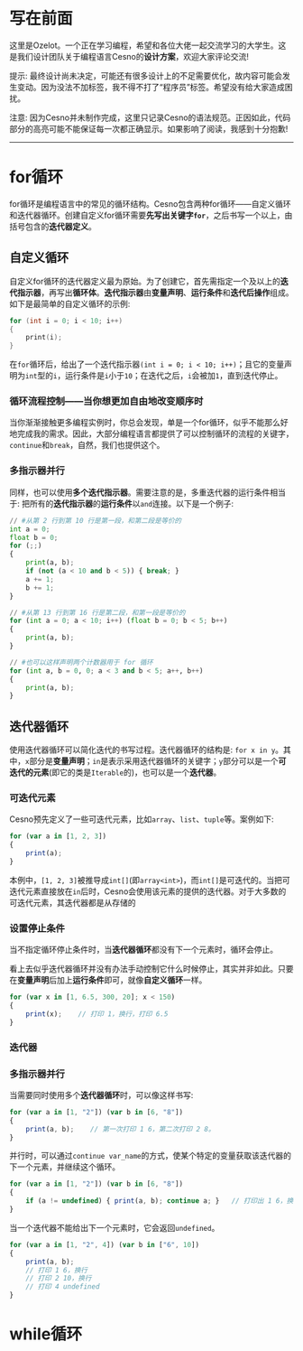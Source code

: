 写在前面
================

这里是Ozelot。一个正在学习编程，希望和各位大佬一起交流学习的大学生。这是我们设计团队关于编程语言Cesno的**设计方案**，欢迎大家评论交流!

提示: 最终设计尚未决定，可能还有很多设计上的不足需要优化，故内容可能会发生变动。因为没法不加标签，我不得不打了“程序员”标签。希望没有给大家造成困扰。

注意: 因为Cesno并未制作完成，这里只记录Cesno的语法规范。正因如此，代码部分的高亮可能不能保证每一次都正确显示。如果影响了阅读，我感到十分抱歉!

----

for循环
================

for循环是编程语言中的常见的循环结构。Cesno包含两种for循环——自定义循环和迭代器循环。创建自定义for循环需要**先写出关键字`for`**，之后书写一个以上，由括号包含的**迭代器定义**。

## 自定义循环

自定义for循环的迭代器定义最为原始。为了创建它，首先需指定一个及以上的**迭代指示器**，再写出**循环体**。**迭代指示器**由**变量声明**、**运行条件**和**迭代后操作**组成。如下是最简单的自定义循环的示例:

```c++
for (int i = 0; i < 10; i++)
{
    print(i);
}
```

在`for`循环后，给出了一个迭代指示器`(int i = 0; i < 10; i++)`；且它的变量声明为`int`型的`i`，运行条件是`i`小于`10`；在迭代之后，`i`会被加`1`，直到迭代停止。

### 循环流程控制——当你想更加自由地改变顺序时

当你渐渐接触更多编程实例时，你总会发现，单是一个for循环，似乎不能那么好地完成我的需求。因此，大部分编程语言都提供了可以控制循环的流程的关键字，`continue`和`break`，自然，我们也提供这个。

### 多指示器并行

同样，也可以使用**多个迭代指示器**。需要注意的是，多重迭代器的运行条件相当于: 把所有的**迭代指示器**的**运行条件**以`and`连接。以下是一个例子:

```python
// #从第 2 行到第 10 行是第一段，和第二段是等价的
int a = 0;
float b = 0;
for (;;)
{
    print(a, b);
    if (not (a < 10 and b < 5)) { break; }
    a += 1;
    b += 1;
}

// #从第 13 行到第 16 行是第二段，和第一段是等价的 
for (int a = 0; a < 10; i++) (float b = 0; b < 5; b++)
{
    print(a, b);
}

// #也可以这样声明两个计数器用于 for 循环
for (int a, b = 0, 0; a < 3 and b < 5; a++, b++)
{
    print(a, b);
}
```



## 迭代器循环

使用迭代器循环可以简化迭代的书写过程。迭代器循环的结构是: `for x in y`。其中，`x`部分是**变量声明**；`in`是表示采用迭代器循环的关键字；`y`部分可以是一个**可迭代的元素**(即它的类是`Iterable`的)，也可以是一个**迭代器**。

### 可迭代元素

Cesno预先定义了一些可迭代元素，比如`array`、`list`、`tuple`等。案例如下:

```typescript
for (var a in [1, 2, 3])
{
    print(a);
}
```

本例中，`[1, 2, 3]`被推导成`int[]`(即`array<int>`)，而`int[]`是可迭代的。当把可迭代元素直接放在`in`后时，Cesno会使用该元素的提供的迭代器。对于大多数的可迭代元素，其迭代器都是从存储的

### 设置停止条件

当不指定循环停止条件时，当**迭代器循环**都没有下一个元素时，循环会停止。

看上去似乎迭代器循环并没有办法手动控制它什么时候停止，其实并非如此。只要在**变量声明**后加上**运行条件**即可，就像**自定义循环**一样。

```typescript
for (var x in [1, 6.5, 300, 20]; x < 150)
{
    print(x);    // 打印 1，换行，打印 6.5
}
```

### 迭代器



### 多指示器并行

当需要同时使用多个**迭代器循环**时，可以像这样书写:

```typescript
for (var a in [1, "2"]) (var b in [6, "8"])
{
    print(a, b);    // 第一次打印 1 6，第二次打印 2 8。
}
```

并行时，可以通过`continue var_name`的方式，使某个特定的变量获取该迭代器的下一个元素，并继续这个循环。

```typescript
for (var a in [1, "2"]) (var b in [6, "8"])
{
    if (a != undefined) { print(a, b); continue a; }   // 打印出 1 6，换行，再打印出 2 6。
}
```

当一个迭代器不能给出下一个元素时，它会返回`undefined`。

```typescript
for (var a in [1, "2", 4]) (var b in ["6", 10])
{
    print(a, b);
    // 打印 1 6，换行
    // 打印 2 10，换行
    // 打印 4 undefined
}
```



# while循环